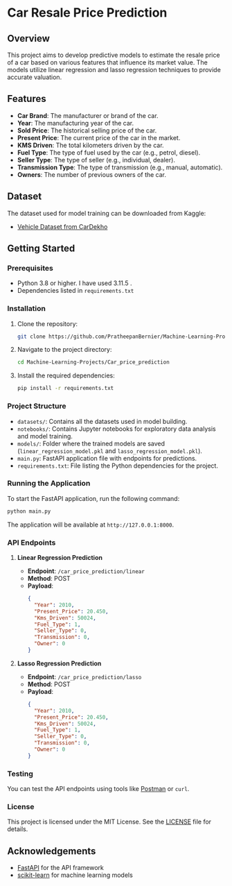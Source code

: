# Car Resale Price Prediction

## Overview

This project aims to develop predictive models to estimate the resale price of a car based on various features that influence its market value. The models utilize linear regression and lasso regression techniques to provide accurate valuation.

## Features

- **Car Brand**: The manufacturer or brand of the car.
- **Year**: The manufacturing year of the car.
- **Sold Price**: The historical selling price of the car.
- **Present Price**: The current price of the car in the market.
- **KMS Driven**: The total kilometers driven by the car.
- **Fuel Type**: The type of fuel used by the car (e.g., petrol, diesel).
- **Seller Type**: The type of seller (e.g., individual, dealer).
- **Transmission Type**: The type of transmission (e.g., manual, automatic).
- **Owners**: The number of previous owners of the car.

## Dataset

The dataset used for model training can be downloaded from Kaggle:

- [Vehicle Dataset from CarDekho](https://www.kaggle.com/datasets/nehalbirla/vehicle-dataset-from-cardekho?resource=download)

## Getting Started

### Prerequisites

- Python 3.8 or higher. I have used 3.11.5 .
- Dependencies listed in `requirements.txt`

### Installation

1. Clone the repository:
    ```bash
    git clone https://github.com/PratheepanBernier/Machine-Learning-Projects.git
    ```

2. Navigate to the project directory:
    ```bash
    cd Machine-Learning-Projects/Car_price_prediction
    ```

3. Install the required dependencies:
    ```bash
    pip install -r requirements.txt
    ```

### Project Structure

- `datasets/`: Contains all the datasets used in model building.
- `notebooks/`: Contains Jupyter notebooks for exploratory data analysis and model training.
- `models/`: Folder where the trained models are saved (`linear_regression_model.pkl` and `lasso_regression_model.pkl`).
- `main.py`: FastAPI application file with endpoints for predictions.
- `requirements.txt`: File listing the Python dependencies for the project.

### Running the Application

To start the FastAPI application, run the following command:
```bash
python main.py
```

The application will be available at `http://127.0.0.1:8000`.

### API Endpoints

1. **Linear Regression Prediction**
   - **Endpoint**: `/car_price_prediction/linear`
   - **Method**: POST
   - **Payload**: 
     ```json
     {
       "Year": 2010,
       "Present_Price": 20.450,
       "Kms_Driven": 50024,
       "Fuel_Type": 1,
       "Seller_Type": 0,
       "Transmission": 0,
       "Owner": 0
     }
     ```

2. **Lasso Regression Prediction**
   - **Endpoint**: `/car_price_prediction/lasso`
   - **Method**: POST
   - **Payload**: 
     ```json
     {
       "Year": 2010,
       "Present_Price": 20.450,
       "Kms_Driven": 50024,
       "Fuel_Type": 1,
       "Seller_Type": 0,
       "Transmission": 0,
       "Owner": 0
     }
     ```

### Testing

You can test the API endpoints using tools like [Postman](https://www.postman.com/) or `curl`.

### License

This project is licensed under the MIT License. See the [LICENSE](LICENSE) file for details.

## Acknowledgements

- [FastAPI](https://fastapi.tiangolo.com/) for the API framework
- [scikit-learn](https://scikit-learn.org/) for machine learning models
